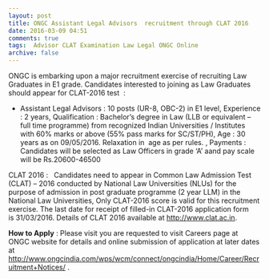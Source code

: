 ```yaml
---
layout: post
title: ONGC Assistant Legal Advisors  recruitment through CLAT 2016     
date: 2016-03-09 04:51
comments: true
tags:  Advisor CLAT Examination Law Legal ONGC Online 
archive: false
---
```

ONGC is embarking upon a major recruitment exercise of recruiting Law Graduates in E1 grade. Candidates interested to 
joining as Law Graduates should appear for CLAT-2016 test  :

- Assistant Legal Advisors : 10 posts (UR-8, OBC-2) in E1 level, Experience : 2 years, Qualification : Bachelor’s degree in Law (LLB or equivalent – full time programme) from recognized Indian Universities / Institutes with 60% marks or above (55% pass marks for SC/ST/PH), Age : 30 years as on 09/05/2016. Relaxation in  age as per rules. , Payments : Candidates will be selected as Law Officers in grade ‘A’ aand pay scale will be Rs.20600-46500 

CLAT 2016 :   Candidates need to appear in Common Law Admission Test (CLAT) – 2016 conducted by National Law Universities (NLUs) for the purpose of admission in post graduate programme (2 year LLM) in the National Law Universities, Only CLAT-2016 score is valid for this recruitment exercise. The last date for receipt of filled-in CLAT-2016 application form  is 31/03/2016. Details of CLAT 2016 available at <http://www.clat.ac.in>.

**How to Apply** : Please visit you are requested to visit Careers page at ONGC website for details and online submission of application at later dates at  <http://www.ongcindia.com/wps/wcm/connect/ongcindia/Home/Career/Recruitment+Notices/> .    
